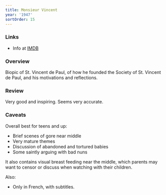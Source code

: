 ```yaml
---
title: Monsieur Vincent
year: '1947'
sortOrder: 15
---
```


### Links

* Info at [IMDB](https://www.imdb.com/title/tt0039632/)

### Overview

Biopic of St. Vincent de Paul, of how he founded the Society of St. Vincent de Paul, and his motivations and reflections.

### Review

Very good and inspiring. Seems very accurate.

### Caveats

Overall best for teens and up:

* Brief scenes of gore near middle
* Very mature themes
* Discussion of abandoned and tortured babies
* Some saintly arguing with bad nuns

It also contains visual breast feeding near the middle, which parents may want to censor or discuss when watching with their children.

Also:

* Only in French, with subtitles.
